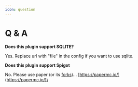 ```yaml
---
icon: question
---
```


# Q & A

**Does this plugin support SQLITE?**

Yes.  Replace url with "file" in the config if you want to use sqlite.

**Does this plugin support Spigot**

No. Please use paper (or its [forks](https://luminescent.dev/forks/))... [https://papermc.io/](https://papermc.io/)\


